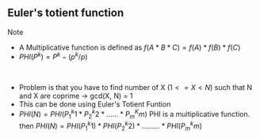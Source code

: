## Euler's totient function

> [!NOTE]
> - A Multiplicative function is defined as $f(A * B * C) = f(A) * f(B) * f(C)$
> - $PHI(P^k) = P^k - (p^k/p)$
<br/>

- Problem is that you have to find number of X $(1 <= X < N)$ such that N and X are coprime -> gcd(X, N) = 1
- This can be done using Euler's Totient Funtion
- $PHI(N) = PHI(P_1^k1 * P_2^k2 * ...... * P_m^Km)$ PHI is a multiplicative function.
  then $PHI(N) = PHI(P_1^k1) * PHI(P_2^k2) * ......... * PHI(P_m^km)$
